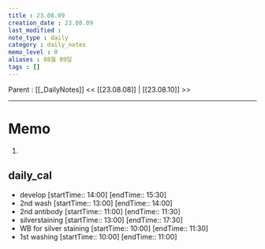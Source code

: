 ```yaml
---
title : 23.08.09
creation_date : 23.08.09
last_modified :
note_type : daily
category : daily_notes
memo_level : 0
aliases : 08월 09일
tags : []
---
```

Parent : [[_DailyNotes]]
<< [[23.08.08]] | [[23.08.10]] >>

---
# Memo

1.  

## daily_cal
-  develop [startTime:: 14:00]  [endTime:: 15:30]
-  2nd wash [startTime:: 13:00]  [endTime:: 14:00]
-  2nd antibody [startTime:: 11:00]  [endTime:: 11:30]
-  silverstaining [startTime:: 13:00]  [endTime:: 17:30]
-  WB for silver staining [startTime:: 10:00]  [endTime:: 11:30]
-  1st washing [startTime:: 10:00]  [endTime:: 11:00]
